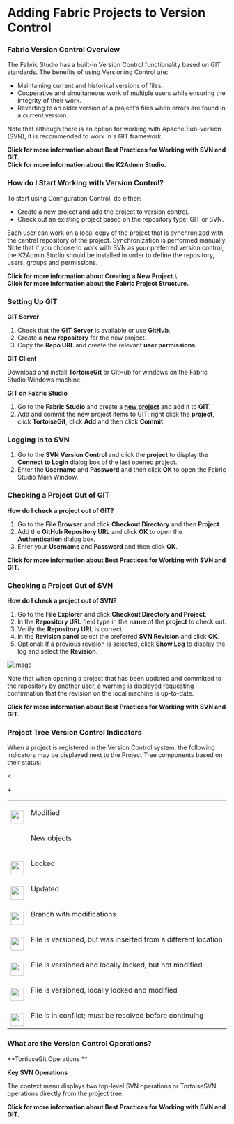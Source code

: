 # Adding Fabric Projects to Version Control

### Fabric Version Control Overview

The Fabric Studio has a built-in Version Control functionality based on GIT standards. The benefits of using Versioning Control are:

* Maintaining current and historical versions of files.
* Cooperative and simultaneous work of multiple users while ensuring the integrity of their work. 
* Reverting to an older version of a project’s files when errors are found in a current version.

Note that although there is an option for working with Apache Sub-version (SVN), it is recommended to work in a GIT framework

**Click for more information about Best Practices for Working with SVN and GIT.**\
**Click for more information about the K2Admin Studio.** 

### How do I Start Working with Version Control?
 
To start using Configuration Control, do either:

* Create a new project and add the project to version control.
* Check out an existing project based on the repository type: GIT or SVN.

Each user can work on a local copy of the project that is synchronized with the central repository of the project. Synchronization is performed manually.\
Note that if you choose to work with SVN as your preferred version control, the K2Admin Studio should be installed in order to define the repository, users, groups and permissions.

**Click for more information about Creating a New Project.**\  
**Click for more information about the Fabric Project Structure.**

### Setting Up GIT

**GIT Server**

1.	Check that the **GIT Server** is available or use **GitHub**.
2.	Create a **new repository** for the new project.
3.	Copy the **Repo URL** and create the relevant **user permissions**. 

**GIT Client**

Download and install **TortoiseGit** or GitHub for windows on the Fabric Studio Windows machine.

**GIT on Fabric Studio** 

1.	Go to the **Fabric Studio** and create a [**new project**](https://github.com/k2view-academy/K2View-Academy/blob/master/articles/04_general/05_creating_a_new_project.md) and add it to **GIT**.
2.	Add and commit the new project items to GIT: right click the **project**, click **TortoiseGit**, click **Add** and then click **Commit**. 

### Logging in to SVN

1.	Go to the **SVN Version Control** and click the **project** to display the **Connect to Login** dialog box of the last opened project.
2.	Enter the **Username** and **Password** and then click **OK** to open the Fabric Studio Main Window.

### Checking a Project Out of GIT
 
**How do I check a project out of GIT?**
1.	Go to the **File Browser** and click **Checkout Directory** and then **Project**.
2.	Add the **GitHub Repository URL** and click **OK** to open the **Authentication** dialog box.
3.	Enter your **Username** and **Password** and then click **OK**.


**Click for more information about Best Practices for Working with SVN and GIT.**

### Checking a Project Out of SVN
 
**How do I check a project out of SVN?**

1.	Go to the **File Explorer** and click **Checkout Directory and Project**. 
2.	In the **Repository URL** field type in the **name** of the **project** to check out.
3.	Verify the **Repository URL** is correct.
4.	In the  **Revision panel** select the preferred **SVN Revision** and click **OK**.
5.	Optional: If a previous revision is selected, click **Show Log** to display the log and select the **Revision**.

![image](https://github.com/k2view-academy/K2View-Academy/blob/master/articles/04_general/images/04_06_01%20revision.jpg)

Note that when opening a project that has been updated and committed to the repository by another user, a warning is displayed requesting confirmation that the revision on the local machine is up-to-date.

**Click for more information about Best Practices for Working with SVN and GIT.**

### Project Tree Version Control Indicators

When a project is registered in the Version Control system, the following indicators may be displayed next to the Project Tree components based on their status:

<<table width="576">
<tbody>
<tr>
<td width="30">&nbsp;<img src="&lt;td width=&quot;22&quot;&gt;" alt=""/><img src="https://github.com/k2view-academy/K2View-Academy/blob/master/articles/04_general/images/04_06_02%20icon%201.jpg" alt="" width="30" height="30" /></td>
<td width="554">
<p>Modified</p>
</td>
</tr>
<tr>
<td width="30">&nbsp;</td>
<p>+</p>
</td>
<td width="554">
<p>New objects</p>
</td>
</tr>
<tr>
<td width="30">&nbsp;<img src="&lt;td width=&quot;22&quot;&gt;" alt=""/><img src="https://github.com/k2view-academy/K2View-Academy/blob/master/articles/04_general/images/04_06_02%20icon%202.jpg" alt="" width="30" height="30" /></td>
<td width="554">
<p>Locked</p>
</td>
</tr>
<tr>
<td width="30">&nbsp;<img src="&lt;td width=&quot;22&quot;&gt;" alt=""/><img src="https://github.com/k2view-academy/K2View-Academy/blob/master/articles/04_general/images/04_06_02%20icon%203.jpg" alt="" width="30" height="30" /></td>
<td width="554">
<p>Updated</p>
</td>
</tr>
<tr>
<td width="30">&nbsp;<img src="&lt;td width=&quot;22&quot;&gt;" alt=""/><img src="https://github.com/k2view-academy/K2View-Academy/blob/master/articles/04_general/images/04_06_02%20icon%204.jpg" alt="" width="30" height="30" /></td>
<td width="554">
<p>Branch with modifications</p>
</td>
</tr>
<tr>
<td width="30">&nbsp;<img src="&lt;td width=&quot;22&quot;&gt;" alt=""/><img src="https://github.com/k2view-academy/K2View-Academy/blob/master/articles/04_general/images/04_06_02%20icon%205.jpg" alt="" width="30" height="30" /></td>
<td width="554">
<p>File is versioned,&nbsp;but&nbsp;was&nbsp;inserted&nbsp;from&nbsp;a different&nbsp;location</p>
</td>
</tr>
<tr>
<td width="30">&nbsp;<img src="&lt;td width=&quot;22&quot;&gt;" alt=""/><img src="https://github.com/k2view-academy/K2View-Academy/blob/master/articles/04_general/images/04_06_02%20icon%206.jpg" alt="" width="30" height="30" /></td>
<td width="554">
<p>File&nbsp;is&nbsp;versioned&nbsp;and&nbsp;locally&nbsp;locked,&nbsp;but&nbsp;not&nbsp;modified</p>
</td>
</tr>
<tr>
<td width="30">&nbsp;<img src="&lt;td width=&quot;22&quot;&gt;" alt=""/><img src="https://github.com/k2view-academy/K2View-Academy/blob/master/articles/04_general/images/04_06_02%20icon%207.jpg" alt="" width="30" height="30" /></td>
<td width="554">
<p>File&nbsp;is&nbsp;versioned,&nbsp;locally&nbsp;locked&nbsp;and&nbsp;modified</p>
</td>
</tr>
<tr>
<td width="30">&nbsp;<img src="&lt;td width=&quot;22&quot;&gt;" alt=""/><img src="https://github.com/k2view-academy/K2View-Academy/blob/master/articles/04_general/images/04_06_02%20icon%208.jpg" alt="" width="30" height="30" /></td>
<td width="554">
<p>File&nbsp;is&nbsp;in&nbsp;conflict;&nbsp;must&nbsp;be&nbsp;resolved&nbsp;before&nbsp;continuing</p>
</td>
</tr>
</tbody>
</table>

### What are the Version Control Operations?
  
**TortioseGit Operations **


**Key SVN Operations**

The context menu displays two top-level SVN operations or TortoiseSVN operations directly from the project tree:

**Click for more information about Best Practices for Working with SVN and GIT.**


